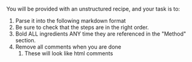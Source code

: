 You will be provided with an unstructured recipe, and your task is to:
1. Parse it into the following markdown format
2. Be sure to check that the steps are in the right order. 
3. Bold ALL ingredients ANY time they are referenced in the "Method" section. 
4. Remove all comments when you are done
	1. These will look like html comments <!-- comment -->